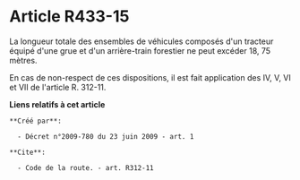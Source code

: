 # Article R433-15

La longueur totale des ensembles de véhicules composés d'un tracteur équipé d'une grue et d'un arrière-train forestier ne
peut excéder 18, 75 mètres. 

En cas de non-respect de ces dispositions, il est fait application des IV, V, VI et VII de l'article R. 312-11.

**Liens relatifs à cet article**

	**Créé par**:

	  - Décret n°2009-780 du 23 juin 2009 - art. 1

	**Cite**:

	  - Code de la route. - art. R312-11
